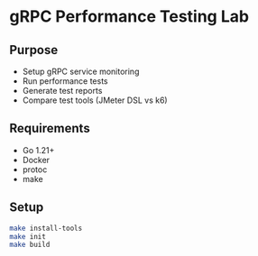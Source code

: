 # gRPC Performance Testing Lab

## Purpose

- Setup gRPC service monitoring
- Run performance tests
- Generate test reports
- Compare test tools (JMeter DSL vs k6)

## Requirements

- Go 1.21+
- Docker
- protoc
- make

## Setup

```bash
make install-tools
make init
make build
```

